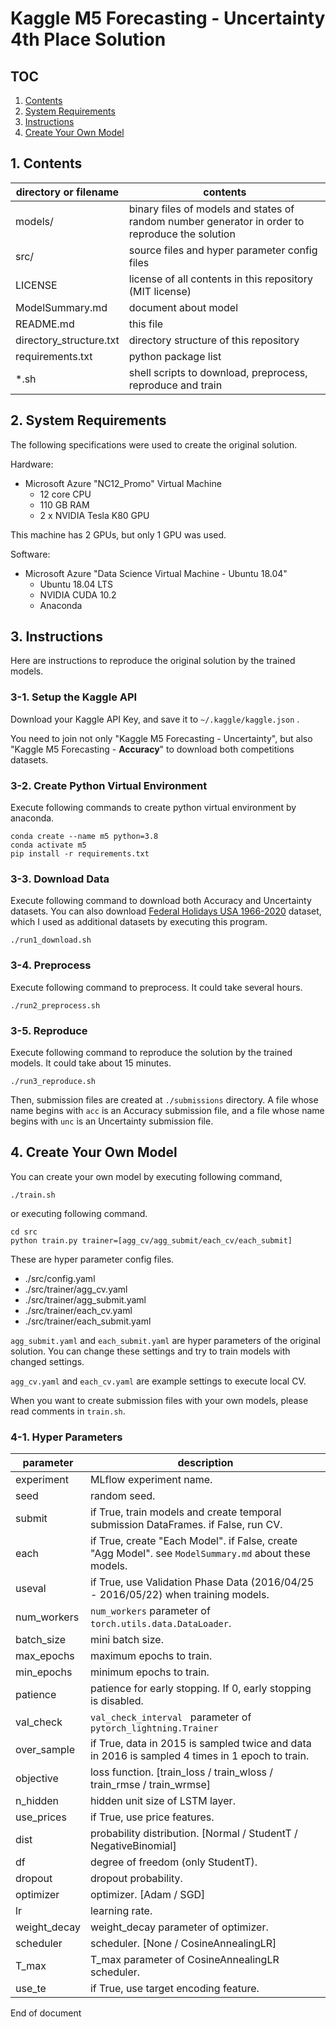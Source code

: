 # Kaggle M5 Forecasting - Uncertainty 4th Place Solution

## TOC

1. [Contents](#a1)
2. [System Requirements](#a2)
3. [Instructions](#a3)
4. [Create Your Own Model](#a4)

<a id="a1"></a>

## 1. Contents

| directory or filename | contents |
|-----------|----------|
| models/   | binary files of models and states of random number generator in order to reproduce the solution |
| src/      | source files and hyper parameter config files |
| LICENSE   | license of all contents in this repository (MIT license) |
| ModelSummary.md | document about model |
| README.md | this file |
| directory_structure.txt | directory structure of this repository |
| requirements.txt | python package list |
| *.sh      | shell scripts to download, preprocess, reproduce and train |

<a id="a2"></a>

## 2. System Requirements

The following specifications were used to create the original solution.

Hardware:

* Microsoft Azure "NC12_Promo" Virtual Machine
	* 12 core CPU
	* 110 GB RAM
	* 2 x NVIDIA Tesla K80 GPU

This machine has 2 GPUs, but only 1 GPU was used.

Software:

* Microsoft Azure "Data Science Virtual Machine - Ubuntu 18.04"
	* Ubuntu 18.04 LTS
	* NVIDIA CUDA 10.2
	* Anaconda

<a id="a3"></a>

## 3. Instructions

Here are instructions to reproduce the original solution by the trained models.

### 3-1. Setup the Kaggle API

Download your Kaggle API Key, and save it to `~/.kaggle/kaggle.json` .

You need to join not only "Kaggle M5 Forecasting - Uncertainty", but also "Kaggle M5 Forecasting - **Accuracy**" to download both competitions datasets.

### 3-2. Create Python Virtual Environment

Execute following commands to create python virtual environment by anaconda.

```
conda create --name m5 python=3.8
conda activate m5
pip install -r requirements.txt
```

### 3-3. Download Data

Execute following command to download both Accuracy and Uncertainty datasets.
You can also download [Federal Holidays USA 1966-2020](https://www.kaggle.com/gsnehaa21/federal-holidays-usa-19662020) dataset, which I used as additional datasets by executing this program.

```
./run1_download.sh
```

### 3-4. Preprocess

Execute following command to preprocess.
It could take several hours.

```
./run2_preprocess.sh
```

### 3-5. Reproduce

Execute following command to reproduce the solution by the trained models.
It could take about 15 minutes.

```
./run3_reproduce.sh
```

Then, submission files are created at `./submissions` directory.
A file whose name begins with `acc` is an Accuracy submission file, 
and a file whose name begins with `unc` is an Uncertainty submission file.

<a id="a4"></a>

## 4. Create Your Own Model

You can create your own model by executing following command,

```
./train.sh
```

or executing following command.

```
cd src
python train.py trainer=[agg_cv/agg_submit/each_cv/each_submit]
```

These are hyper parameter config files.

* ./src/config.yaml
* ./src/trainer/agg_cv.yaml
* ./src/trainer/agg_submit.yaml
* ./src/trainer/each_cv.yaml
* ./src/trainer/each_submit.yaml

`agg_submit.yaml` and `each_submit.yaml` are hyper parameters of the original solution.
You can change these settings and try to train models with changed settings.

`agg_cv.yaml` and `each_cv.yaml` are example settings to execute local CV.

When you want to create submission files with your own models, please read comments in `train.sh`.

### 4-1. Hyper Parameters

| parameter | description |
|-----------|-------------|
| experiment | MLflow experiment name. |
| seed | random seed. |
| submit | if True, train models and create temporal submission DataFrames. if False, run CV. |
| each | if True, create "Each Model". if False, create "Agg Model". see `ModelSummary.md` about these models. |
| useval | if True, use Validation Phase Data (2016/04/25 - 2016/05/22) when training models. |
| num\_workers | `num_workers` parameter of `torch.utils.data.DataLoader`. |
| batch\_size | mini batch size. |
| max\_epochs | maximum epochs to train. |
| min\_epochs | minimum epochs to train. |
| patience | patience for early stopping. If 0, early stopping is disabled. |
| val\_check | `val_check_interval ` parameter of `pytorch_lightning.Trainer` |
| over\_sample | if True, data in 2015 is sampled twice and data in 2016 is sampled 4 times in 1 epoch to train. |
| objective | loss function. [train\_loss / train\_wloss / train\_rmse / train\_wrmse] |
| n\_hidden | hidden unit size of LSTM layer. |
| use\_prices | if True, use price features. |
| dist | probability distribution. [Normal / StudentT / NegativeBinomial] |
| df | degree of freedom (only StudentT). |
| dropout | dropout probability. |
| optimizer | optimizer. [Adam / SGD] |
| lr | learning rate. |
| weight_decay | weight_decay parameter of optimizer. |
| scheduler | scheduler. [None / CosineAnnealingLR]|
| T\_max | T\_max parameter of CosineAnnealingLR scheduler. |
| use_te | if True, use target encoding feature. |


End of document